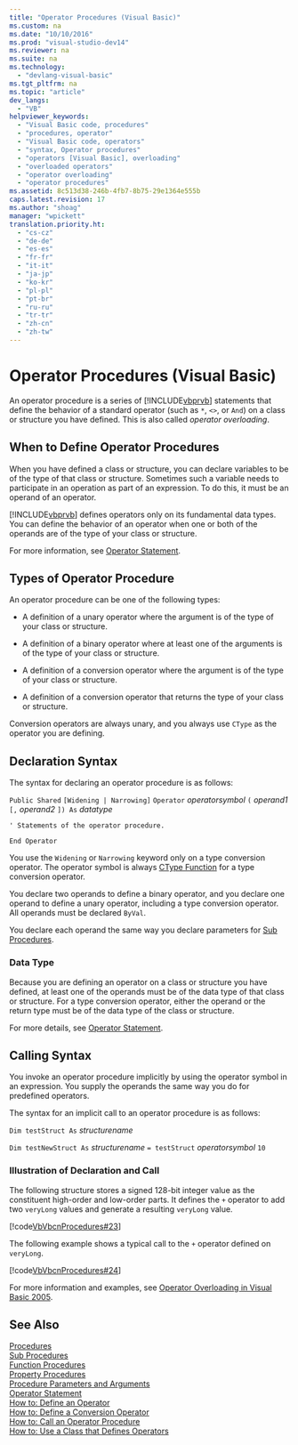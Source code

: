 ```yaml
---
title: "Operator Procedures (Visual Basic)"
ms.custom: na
ms.date: "10/10/2016"
ms.prod: "visual-studio-dev14"
ms.reviewer: na
ms.suite: na
ms.technology: 
  - "devlang-visual-basic"
ms.tgt_pltfrm: na
ms.topic: "article"
dev_langs: 
  - "VB"
helpviewer_keywords: 
  - "Visual Basic code, procedures"
  - "procedures, operator"
  - "Visual Basic code, operators"
  - "syntax, Operator procedures"
  - "operators [Visual Basic], overloading"
  - "overloaded operators"
  - "operator overloading"
  - "operator procedures"
ms.assetid: 8c513d38-246b-4fb7-8b75-29e1364e555b
caps.latest.revision: 17
ms.author: "shoag"
manager: "wpickett"
translation.priority.ht: 
  - "cs-cz"
  - "de-de"
  - "es-es"
  - "fr-fr"
  - "it-it"
  - "ja-jp"
  - "ko-kr"
  - "pl-pl"
  - "pt-br"
  - "ru-ru"
  - "tr-tr"
  - "zh-cn"
  - "zh-tw"
---
```

# Operator Procedures (Visual Basic)
An operator procedure is a series of [!INCLUDE[vbprvb](../VS_visualbasic/includes/vbprvb_md.md)] statements that define the behavior of a standard operator (such as `*`, `<>`, or `And`) on a class or structure you have defined. This is also called *operator overloading*.  
  
## When to Define Operator Procedures  
 When you have defined a class or structure, you can declare variables to be of the type of that class or structure. Sometimes such a variable needs to participate in an operation as part of an expression. To do this, it must be an operand of an operator.  
  
 [!INCLUDE[vbprvb](../VS_visualbasic/includes/vbprvb_md.md)] defines operators only on its fundamental data types. You can define the behavior of an operator when one or both of the operands are of the type of your class or structure.  
  
 For more information, see [Operator Statement](../VS_visualbasic/operator-statement.md).  
  
## Types of Operator Procedure  
 An operator procedure can be one of the following types:  
  
-   A definition of a unary operator where the argument is of the type of your class or structure.  
  
-   A definition of a binary operator where at least one of the arguments is of the type of your class or structure.  
  
-   A definition of a conversion operator where the argument is of the type of your class or structure.  
  
-   A definition of a conversion operator that returns the type of your class or structure.  
  
 Conversion operators are always unary, and you always use `CType` as the operator you are defining.  
  
## Declaration Syntax  
 The syntax for declaring an operator procedure is as follows:  
  
 `Public Shared`   `[Widening | Narrowing]`   `Operator`  *operatorsymbol*  `(` *operand1*  `[,`  *operand2* `]) As`  *datatype*  
  
 `' Statements of the operator procedure.`  
  
 `End Operator`  
  
 You use the `Widening` or `Narrowing` keyword only on a type conversion operator. The operator symbol is always [CType Function](../VS_visualbasic/ctype-function--visual-basic-.md) for a type conversion operator.  
  
 You declare two operands to define a binary operator, and you declare one operand to define a unary operator, including a type conversion operator. All operands must be declared `ByVal`.  
  
 You declare each operand the same way you declare parameters for [Sub Procedures](../VS_visualbasic/sub-procedures--visual-basic-.md).  
  
### Data Type  
 Because you are defining an operator on a class or structure you have defined, at least one of the operands must be of the data type of that class or structure. For a type conversion operator, either the operand or the return type must be of the data type of the class or structure.  
  
 For more details, see [Operator Statement](../VS_visualbasic/operator-statement.md).  
  
## Calling Syntax  
 You invoke an operator procedure implicitly by using the operator symbol in an expression. You supply the operands the same way you do for predefined operators.  
  
 The syntax for an implicit call to an operator procedure is as follows:  
  
 `Dim testStruct As`  *structurename*  
  
 `Dim testNewStruct As`  *structurename*  `= testStruct`  *operatorsymbol*  `10`  
  
### Illustration of Declaration and Call  
 The following structure stores a signed 128-bit integer value as the constituent high-order and low-order parts. It defines the `+` operator to add two `veryLong` values and generate a resulting `veryLong` value.  
  
 [!code[VbVbcnProcedures#23](../VS_visualbasic/codesnippet/VisualBasic/operator-procedures--visual-basic-_1.vb)]  
  
 The following example shows a typical call to the `+` operator defined on `veryLong`.  
  
 [!code[VbVbcnProcedures#24](../VS_visualbasic/codesnippet/VisualBasic/operator-procedures--visual-basic-_2.vb)]  
  
 For more information and examples, see [Operator Overloading in Visual Basic 2005](http://go.microsoft.com/fwlink/?LinkId=101703).  
  
## See Also  
 [Procedures](../VS_visualbasic/procedures-in-visual-basic.md)   
 [Sub Procedures](../VS_visualbasic/sub-procedures--visual-basic-.md)   
 [Function Procedures](../VS_visualbasic/function-procedures--visual-basic-.md)   
 [Property Procedures](../VS_visualbasic/property-procedures--visual-basic-.md)   
 [Procedure Parameters and Arguments](../VS_visualbasic/procedure-parameters-and-arguments--visual-basic-.md)   
 [Operator Statement](../VS_visualbasic/operator-statement.md)   
 [How to: Define an Operator](../VS_visualbasic/how-to--define-an-operator--visual-basic-.md)   
 [How to: Define a Conversion Operator](../VS_visualbasic/how-to--define-a-conversion-operator--visual-basic-.md)   
 [How to: Call an Operator Procedure](../VS_visualbasic/how-to--call-an-operator-procedure--visual-basic-.md)   
 [How to: Use a Class that Defines Operators](../VS_visualbasic/how-to--use-a-class-that-defines-operators--visual-basic-.md)